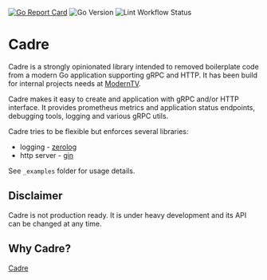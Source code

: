 [![Go Report Card](https://goreportcard.com/badge/github.com/moderntv/cadre)](https://goreportcard.com/report/github.com/moderntv/cadre)
![Go Version](https://img.shields.io/github/go-mod/go-version/moderntv/cadre)
![Lint Workflow Status](https://github.com/moderntv/cadre/actions/workflows/ci.yml/badge.svg?branch=master)

# Cadre

Cadre is a strongly opinionated library intended to removed boilerplate code from a modern Go application supporting gRPC and HTTP.
It has been build for internal projects needs at [ModernTV](https://www.moderntv.eu).

Cadre makes it easy to create and application with gRPC and/or HTTP interface.
It provides prometheus metrics and application status endpoints, debugging tools, logging and various gRPC utils.

Cadre tries to be flexible but enforces several libraries:

- logging - [zerolog](https://github.com/rs/zerolog)
- http server - [gin](https://github.com/gin-gonic/gin)

See `_examples` folder for usage details.

## Disclaimer

Cadre is not production ready. It is under heavy development and its API can be changed at any time.

## Why Cadre?

[Cadre](https://www.wordnik.com/words/cadre)

